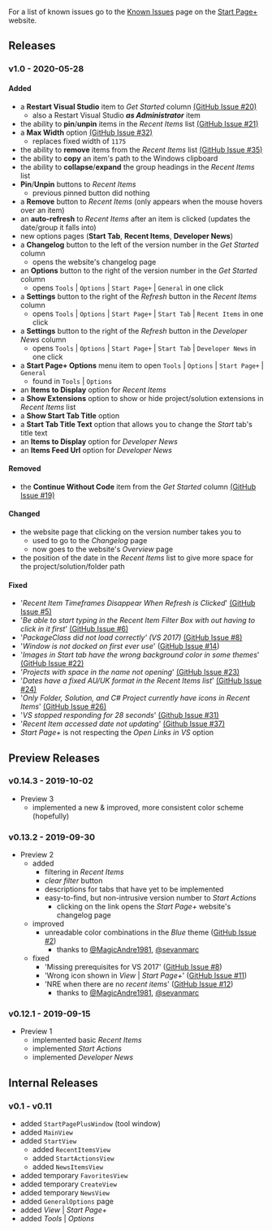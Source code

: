 For a list of known issues go to the [Known Issues][known-issues-url]
page on the [Start Page+][start-page-plus-url] website.

[start-page-plus-url]: https://luminous-software.solutions/start-page-plus
[known-issues-url]: https://luminous-software.solutions/start-page-plus/known-issues

## Releases

### v1.0 - 2020-05-28

#### Added
  - a **Restart Visual Studio** item to *Get Started* column [(GitHub Issue #20)][github-issue-20]
    - also a Restart Visual Studio **_as Administrator_** item
  - the ability to **pin**/**unpin** items in the *Recent Items* list [(GitHub Issue #21)][github-issue-21]
  - a **Max Width** option [(GitHub Issue #32)][github-issue-32]
    - replaces fixed width of `1175`
  - the ability to **remove** items from the *Recent Items* list [(GitHub Issue #35)][github-issue-35]
  - the ability to **copy** an item's path to the Windows clipboard
  - the ability to **collapse**/**expand** the group headings in the *Recent Items* list
  - **Pin**/**Unpin** buttons to *Recent Items*
    - previous pinned button did nothing
  - a **Remove** button to *Recent Items* (only appears when the mouse hovers over an item)
  - an **auto-refresh** to *Recent Items* after an item is clicked (updates the date/group it falls into)
  - new options pages (**Start Tab**, **Recent Items**, **Developer News**)
  - a **Changelog** button to the left of the version number in the *Get Started* column
    - opens the website's changelog page
  - an **Options** button to the right of the version number in the *Get Started* column
    - opens `Tools` | `Options` | `Start Page+` | `General` in one click
  - a **Settings** button to the right of the *Refresh* button in the *Recent Items* column
    - opens `Tools` | `Options` | `Start Page+` | `Start Tab` | `Recent Items` in one click
  - a **Settings** button to the right of the *Refresh* button in the *Developer News* column
    - opens `Tools` | `Options` | `Start Page+` | `Start Tab` | `Developer News` in one click
  - a **Start Page+ Options** menu item to open `Tools` | `Options` | `Start Page+` | `General`
    - found in `Tools` | `Options`
  - an **Items to Display** option for *Recent Items*
  - a **Show Extensions** option to show or hide project/solution extensions in *Recent Items* list
  - a **Show Start Tab Title** option
  - a **Start Tab Title Text** option that allows you to change the *Start* tab's title text
  - an **Items to Display** option for *Developer News*
  - an **Items Feed Url** option for *Developer News*

[github-issue-20]: https://github.com/luminous-software/start-page-plus/issues/20
[github-issue-21]: https://github.com/luminous-software/start-page-plus/issues/21
[github-issue-35]: https://github.com/luminous-software/start-page-plus/issues/35
[github-issue-32]: https://github.com/luminous-software/start-page-plus/issues/32

#### Removed
  - the **Continue Without Code** item from the *Get Started* column [(GitHub Issue #19)][github-issue-19]

[github-issue-19]: https://github.com/luminous-software/start-page-plus/issues/19

#### Changed
  - the website page that clicking on the version number takes you to
    - used to go to the *Changelog* page
    - now goes to the website's *Overview* page
  - the position of the date in the *Recent Items* list to give more space for the
project/solution/folder path

#### Fixed
  - '*Recent Item Timeframes Disappear When Refresh is Clicked*' [(GitHub Issue #5)][github-issue-5]
  - '*Be able to start typing in the Recent Item Filter Box with out having to click in it first*' [(GitHub Issue #6)][github-issue-6]
  - '*PackageClass did not load correctly' (VS 2017)* [(GitHub Issue #8)][github-issue-8]
  - '*Window is not docked on first ever use*' ([GitHub Issue #14][github-issue-14])
  - '*Images in Start tab have the wrong background color in some themes*' [(GitHub Issue #22)][github-issue-22]
  - '*Projects with space in the name not opening*' [(GitHub Issue #23)][github-issue-23]
  - '*Dates have a fixed AU/UK format in the Recent Items list*' [(GitHub Issue #24)][github-issue-24]
  - '*Only Folder, Solution, and C# Project currently have icons in Recent Items*' [(GitHub Issue #26)][github-issue-26]
  - '_VS stopped responding for 28 seconds_' [(Github Issue #31)][github-issue-31]
  - '*Recent Item accessed date not updating*' [(Github Issue #37)][github-issue-37]
  - *Start Page+* is not respecting the *Open Links in VS* option

[github-issue-5]: https://github.com/luminous-software/start-page-plus/issues/5
[github-issue-6]: https://github.com/luminous-software/start-page-plus/issues/6
[github-issue-8]: https://github.com/luminous-software/start-page-plus/issues/8
[github-issue-14]: https://github.com/luminous-software/start-page-plus/issues/14
[github-issue-22]: https://github.com/luminous-software/start-page-plus/issues/22
[github-issue-23]: https://github.com/luminous-software/start-page-plus/issues/23
[github-issue-24]: https://github.com/luminous-software/start-page-plus/issues/24
[github-issue-26]: https://github.com/luminous-software/start-page-plus/issues/26
[github-issue-31]: https://github.com/luminous-software/start-page-plus/issues/31
[github-issue-37]: https://github.com/luminous-software/start-page-plus/issues/37

## Preview Releases

### v0.14.3 - 2019-10-02

- Preview 3
  - implemented a new & improved, more consistent color scheme (hopefully)

### v0.13.2 - 2019-09-30

- Preview 2
  - added
    - filtering in *Recent Items*
    - *clear filter* button
    - descriptions for tabs that have yet to be implemented
    - easy-to-find, but non-intrusive version number to *Start Actions*
        - clicking on the link opens the *Start Page+* website's changelog page
  - improved
    - unreadable color combinations in the *Blue* theme ([GitHub Issue #2][github-issue-2])
      - thanks to [@MagicAndre1981][MagicAndre1981], [@sevanmarc][sevanmarc]
  - fixed
    - 'Missing prerequisites for VS 2017' ([GitHub Issue #8][github-issue-8])
    - 'Wrong icon shown in _View_ | _Start Page+_' ([GitHub Issue #11][github-issue-11])
    - 'NRE when there are no _recent items_' ([GitHub Issue #12][github-issue-12])
      - thanks to [@MagicAndre1981][MagicAndre1981], [@sevanmarc][sevanmarc]

[github-issue-2]: https://github.com/luminous-software/start-page-plus/issues/2
[github-issue-8]: https://github.com/luminous-software/start-page-plus/issues/8
[github-issue-11]: https://github.com/luminous-software/start-page-plus/issues/11
[github-issue-12]: https://github.com/luminous-software/start-page-plus/issues/12
[sevanmarc]: https://github.com/sevanmarc
[MagicAndre1981]: https://github.com/MagicAndre1981


### v0.12.1 - 2019-09-15

- Preview 1
  - implemented basic *Recent Items*
  - implemented *Start Actions*
  - implemented *Developer News*

## Internal Releases

### v0.1 - v0.11

- added `StartPagePlusWindow` (tool window)
- added `MainView`
- added `StartView`
  - added `RecentItemsView`
  - added `StartActionsView`
  - added `NewsItemsView`
- added temporary `FavoritesView`
- added temporary `CreateView`
- added temporary `NewsView`
- added `GeneralOptions` page
- added *View* | *Start Page+*
- added *Tools* | *Options*